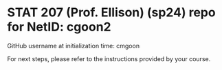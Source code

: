 # STAT 207 (Prof. Ellison) (sp24) repo for NetID: cgoon2

GitHub username at initialization time: cmgoon

For next steps, please refer to the instructions provided by your course.
